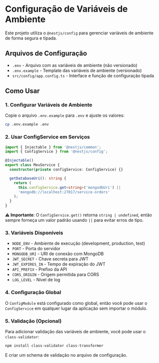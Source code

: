 # Configuração de Variáveis de Ambiente

Este projeto utiliza o `@nestjs/config` para gerenciar variáveis de ambiente de forma segura e tipada.

## Arquivos de Configuração

- `.env` - Arquivo com as variáveis de ambiente (não versionado)
- `.env.example` - Template das variáveis de ambiente (versionado)
- `src/config/app.config.ts` - Interface e função de configuração tipada

## Como Usar

### 1. Configurar Variáveis de Ambiente

Copie o arquivo `.env.example` para `.env` e ajuste os valores:

```bash
cp .env.example .env
```

### 2. Usar ConfigService em Serviços

```typescript
import { Injectable } from '@nestjs/common';
import { ConfigService } from '@nestjs/config';

@Injectable()
export class MeuService {
  constructor(private configService: ConfigService) {}

  getDatabaseUri(): string {
    return (
      this.configService.get<string>('mongodbUri') ||
      'mongodb://localhost:27017/service-orders'
    );
  }
}
```

**⚠️ Importante**: O `ConfigService.get()` retorna `string | undefined`, então sempre forneça um valor padrão usando `||` para evitar erros de tipo.

### 3. Variáveis Disponíveis

- `NODE_ENV` - Ambiente de execução (development, production, test)
- `PORT` - Porta do servidor
- `MONGODB_URI` - URI de conexão com MongoDB
- `JWT_SECRET` - Chave secreta para JWT
- `JWT_EXPIRES_IN` - Tempo de expiração do JWT
- `API_PREFIX` - Prefixo da API
- `CORS_ORIGIN` - Origem permitida para CORS
- `LOG_LEVEL` - Nível de log

### 4. Configuração Global

O `ConfigModule` está configurado como global, então você pode usar o `ConfigService` em qualquer lugar da aplicação sem importar o módulo.

### 5. Validação (Opcional)

Para adicionar validação das variáveis de ambiente, você pode usar o `class-validator`:

```bash
npm install class-validator class-transformer
```

E criar um schema de validação no arquivo de configuração.
